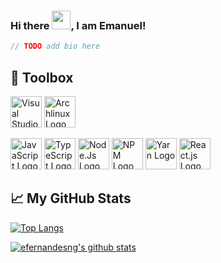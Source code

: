 ### Hi there <img src="https://raw.githubusercontent.com/MartinHeinz/MartinHeinz/master/wave.gif" width="30px">, I am Emanuel!

```javascript
// TODO add bio here
```

## 🧰 Toolbox

<img src="https://cdn.worldvectorlogo.com/logos/visual-studio-code-1.svg" alt="Visual Studio Code Logo" width="50" height="50"/> <img src="https://cdn.worldvectorlogo.com/logos/arch-linux-logo.svg" alt="Archlinux Logo" height="50"/>

<img src="https://cdn.worldvectorlogo.com/logos/logo-javascript.svg" alt="JavaScript Logo" width="50" height="50"/> <img src="https://cdn.worldvectorlogo.com/logos/typescript.svg" alt="TypeScript Logo" width="50" height="50"/> <img src="https://cdn.worldvectorlogo.com/logos/nodejs-icon.svg" alt="Node.Js Logo" width="50" height="50"/> <img src="https://cdn.worldvectorlogo.com/logos/npm-square-red-1.svg" alt="NPM Logo" width="50" height="50"/> <img src="https://cdn.worldvectorlogo.com/logos/yarn.svg" alt="Yarn Logo" width="50" height="50"/> <img src="https://cdn.worldvectorlogo.com/logos/react-2.svg" alt="React.js Logo" width="50" height="50"/>



## &#x1f4c8; My GitHub Stats

[![Top Langs](https://github-readme-stats.vercel.app/api/top-langs/?username=efernandesng&layout=compact)](https://github.com/anuraghazra/github-readme-stats)


[![efernandesng's github stats](https://github-readme-stats.vercel.app/api?username=efernandesng&show_icons=true&theme=default)](https://github.com/efernandesng/)

<!--
**efernandesng/efernandesng** is a ✨ _special_ ✨ repository because its `README.md` (this file) appears on your GitHub profile.

Here are some ideas to get you started:

- 🔭 I’m currently working on ...
- 🌱 I’m currently learning ...
- 👯 I’m looking to collaborate on ...
- 🤔 I’m looking for help with ...
- 💬 Ask me about ...
- 📫 How to reach me: ...
- 😄 Pronouns: ...
- ⚡ Fun fact: ...
-->

